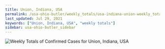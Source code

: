 ```yaml
---
title: Union, Indiana, USA
permalink: /usa-ohio-butler/weekly_totals/usa-indiana-union-weekly_totals.html
last_updated: Jul 29, 2021
keywords: ["Union, Indiana, USA", "weekly totals"]
sidebar: usa-ohio-butler_sidebar
---
```


![Weekly Totals of Confirmed Cases for Union, Indiana, USA](/covid_tracker/images/graphs/usa-indiana-union-weekly_totals_graph.png)
